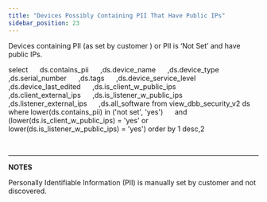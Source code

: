 ```yaml
---
title: "Devices Possibly Containing PII That Have Public IPs"
sidebar_position: 23
---
```


Devices containing PII (as set by customer ) or PII is ‘Not Set’ and have public IPs.

select
     ds.contains\_pii
     ,ds.device\_name
     ,ds.device\_type
     ,ds.serial\_number
     ,ds.tags
     ,ds.device\_service\_level
     ,ds.device\_last\_edited
     ,ds.is\_client\_w\_public\_ips
     ,ds.client\_external\_ips
     ,ds.is\_listener\_w\_public\_ips
     ,ds.listener\_external\_ips
     ,ds.all\_software
from view\_dbb\_security\_v2 ds
where lower(ds.contains\_pii) in ('not set', 'yes')
     and (lower(ds.is\_client\_w\_public\_ips) = 'yes'
     or lower(ds.is\_listener\_w\_public\_ips) = 'yes')
order by 1 desc,2

 

* * *

**NOTES**

Personally Identifiable Information (PII) is manually set by customer and not discovered.
